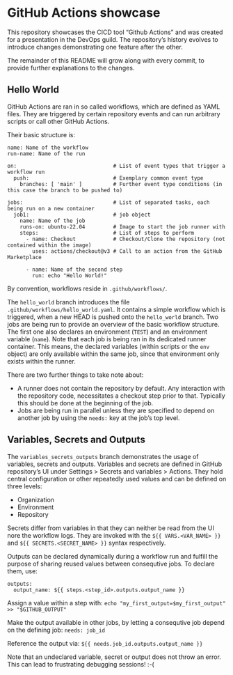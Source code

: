 # GitHub Actions showcase

This repository showcases the CICD tool “Github Actions” and was created for a presentation in the DevOps guild.
The repository’s history evolves to introduce changes demonstrating one feature after the other.

The remainder of this README will grow along with every commit, to provide further explanations to the changes.


## Hello World

GitHub Actions are ran in so called workflows, which are defined as YAML files.
They are triggered by certain repository events and can run arbitrary scripts or call other GitHub Actions.

Their basic structure is:

```
name: Name of the workflow
run-name: Name of the run

on:                               # List of event types that trigger a workflow run
  push:                           # Exemplary common event type
    branches: [ 'main' ]          # Further event type conditions (in this case the branch to be pushed to)

jobs:                             # List of separated tasks, each being run on a new container
  job1:                           # job object
    name: Name of the job
    runs-on: ubuntu-22.04         # Image to start the job runner with
    steps:                        # List of steps to perform
      - name: Checkout            # Checkout/Clone the repository (not contained within the image)
        uses: actions/checkout@v3 # Call to an action from the GitHub Marketplace

      - name: Name of the second step
        run: echo "Hello World!"
```

By convention, workflows reside in `.github/workflows/`.

The `hello_world` branch introduces the file `.github/workflows/hello_world.yaml`.
It contains a simple workflow which is triggered, when a new HEAD is pushed onto the `hello_world` branch.
Two jobs are being run to provide an overview of the basic workflow structure.
The first one also declares an environment (`TEST`) and an environment variable (`name`).
Note that each job is being ran in its dedicated runner container.
This means, the declared variables (within scripts or the `env` object) are only available within the same job, since that environment only exists within the runner.

There are two further things to take note about:
* A runner does not contain the repository by default.
  Any interaction with the repository code, necessitates a checkout step prior to that.
  Typically this should be done at the beginning of the job.
* Jobs are being run in parallel unless they are specified to depend on another job by using the `needs:` key at the job’s top level.


## Variables, Secrets and Outputs

The `variables_secrets_outputs` branch demonstrates the usage of variables, secrets and outputs.
Variables and secrets are defined in GitHub repository’s UI under Settings > Secrets and variables > Actions.
They hold central configuration or other repeatedly used values and can be defined on three levels:
* Organization
* Environment
* Repository

Secrets differ from variables in that they can neither be read from the UI nore the workflow logs.
They are invoked with the `${{ VARS.<VAR_NAME> }}` and `${{ SECRETS.<SECRET_NAME> }}` syntax respectively.

Outputs can be declared dynamically during a workflow run and fulfill the purpose of sharing reused values between consequtive jobs.
To declare them, use:

```
outputs:
  output_name: ${{ steps.<step_id>.outputs.output_name }}
```

Assign a value within a step with:
`echo "my_first_output=$my_first_output" >> "$GITHUB_OUTPUT"`

Make the output available in other jobs, by letting a consequtive job depend on the defining job:
`needs: job_id`

Reference the output via:
`${{ needs.job_id.outputs.output_name }}`

Note that an undeclared variable, secret or output does not throw an error.
This can lead to frustrating debugging sessions! :-(
